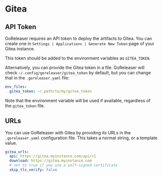 # Gitea

## API Token

GoReleaser requires an API token to deploy the artifacts to Gitea.
You can create one in `Settings | Applications | Generate New Token` page of your Gitea instance.

This token should be added to the environment variables as `GITEA_TOKEN`.

Alternatively, you can provide the Gitea token in a file.
GoReleaser will check `~/.config/goreleaser/gitea_token` by default, but you can change that in the `.goreleaser.yaml` file:

```yaml title=".goreleaser.yaml"
env_files:
  gitea_token: ~/.path/to/my/gitea_token
```

Note that the environment variable will be used if available, regardless of the
`gitea_token` file.

## URLs

You can use GoReleaser with Gitea by providing its URLs in
the `.goreleaser.yaml` configuration file. This takes a normal string, or a template value.

```yaml title=".goreleaser.yaml"
gitea_urls:
  api: https://gitea.myinstance.com/api/v1
  download: https://gitea.myinstance.com
  # set to true if you use a self-signed certificate
  skip_tls_verify: false
```
